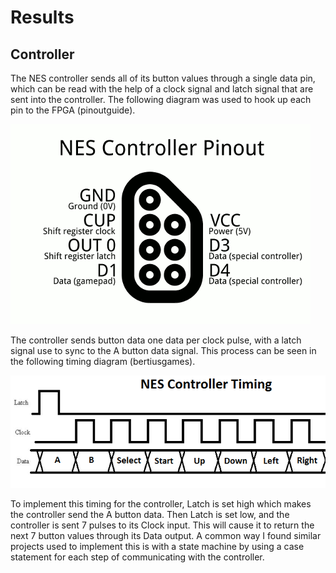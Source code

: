 # Results

## Controller

The NES controller sends all of its button values through a single data pin, which can be read with the help of a clock signal and latch signal that are sent into the controller. The following diagram was used to hook up each pin to the FPGA (pinoutguide).

![nes_pins](Images/nes-controller-pinout.png)

The controller sends button data one data per clock pulse, with a latch signal use to sync to the A button data signal. This process can be seen in the following timing diagram (bertiusgames). 

![nes_timing](Images/nesTiming.png)

To implement this timing for the controller, Latch is set high which makes the controller send the A button data. Then Latch is set low, and the controller is sent 7 pulses to its Clock input. This will cause it to return the next 7 button values through its Data output. A common way I found similar projects used to implement this is with a state machine by using a case statement for each step of communicating with the controller.